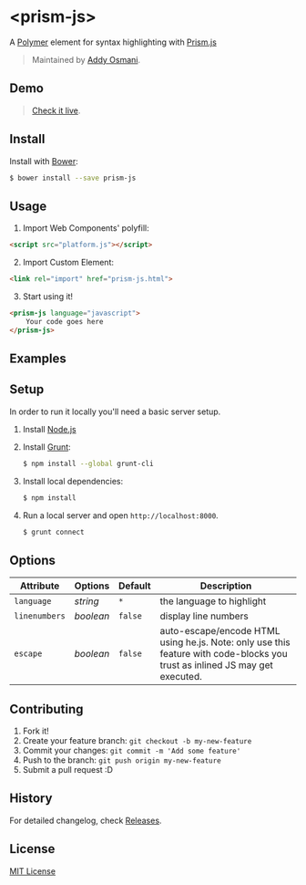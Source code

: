 # &lt;prism-js&gt;

A [Polymer](http://www.polymer-project.org) element for syntax highlighting with [Prism.js](http://prismjs.com/)

> Maintained by [Addy Osmani](https://github.com/addyosmani).

## Demo

> [Check it live](http://addyosmani.github.io/prism-js).

## Install

Install with [Bower](http://bower.io):

```sh
$ bower install --save prism-js
```

## Usage

1. Import Web Components' polyfill:

```html
<script src="platform.js"></script>
```

2. Import Custom Element:

```html
<link rel="import" href="prism-js.html">
```

3. Start using it!

```html
<prism-js language="javascript">
	Your code goes here
</prism-js>
```

## Examples


## Setup

In order to run it locally you'll need a basic server setup.

1. Install [Node.js](http://nodejs.org/download/)
2. Install [Grunt](http://gruntjs.com/):

    ```sh
    $ npm install --global grunt-cli
    ```

3. Install local dependencies:

    ```sh
    $ npm install
    ```

4. Run a local server and open `http://localhost:8000`.

    ```sh
    $ grunt connect
    ```

## Options

Attribute  | Options                   | Default             | Description
---        | ---                       | ---                 | ---
`language`      | *string*                  | `*`               | the language to highlight
`linenumbers`      | *boolean*                  | `false`               | display line numbers
`escape`      | *boolean*                  | `false`               | auto-escape/encode HTML using he.js. Note: only use this feature with code-blocks you trust as inlined JS may get executed.

## Contributing

1. Fork it!
2. Create your feature branch: `git checkout -b my-new-feature`
3. Commit your changes: `git commit -m 'Add some feature'`
4. Push to the branch: `git push origin my-new-feature`
5. Submit a pull request :D

## History

For detailed changelog, check [Releases](https://github.com/addyosmani/prism-js/releases).

## License

[MIT License](http://opensource.org/licenses/MIT)
